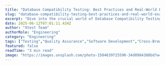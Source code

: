 ```yaml
---
title: "Database Compatibility Testing: Best Practices and Real-World Examples"
slug: "database-compatibility-testing-best-practices-and-real-world-examples"
excerpt: "Dive into the crucial world of Database Compatibility Testing, a key component to ensure consistent performance across diverse database environments. Explore our comprehensive guide that uncovers the best strategies, tools, and practices to smoothly handle database migration, upgrades, and cross-platform compatibility, optimizing your data-driven operations."
date: 2025-06-12T07:01:11.434Z
author: "Xtest Team"
authorRole: "Engineering"
category: "Engineering"
tags: ["Testing","Quality Assurance","Software Development","Cross-Browser","Compatibility"]
featured: false
readTime: "3 min read"
image: "https://images.unsplash.com/photo-1504639725590-34d0984388bd?w=1200&h=600&fit=crop"
---
```


